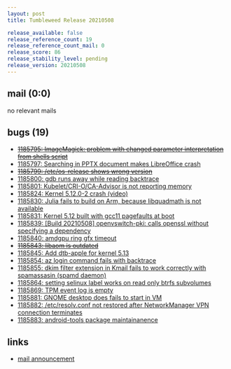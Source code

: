 ```yaml
---
layout: post
title: Tumbleweed Release 20210508

release_available: false
release_reference_count: 19
release_reference_count_mail: 0
release_score: 86
release_stability_level: pending
release_version: 20210508
---
```


## mail (0:0)

no relevant mails

## bugs (19)

<!--more-->

- ~~[1185795: ImageMagick: problem with changed parameter interpretation from shells script](https://bugzilla.opensuse.org/show_bug.cgi?id=1185795)~~
- [1185797: Searching in PPTX document makes LibreOffice crash](https://bugzilla.opensuse.org/show_bug.cgi?id=1185797)
- ~~[1185799: /etc/os-release shows wrong version](https://bugzilla.opensuse.org/show_bug.cgi?id=1185799)~~
- [1185800: gdb runs away while reading backtrace](https://bugzilla.opensuse.org/show_bug.cgi?id=1185800)
- [1185801: Kubelet/CRI-O/CA-Advisor is not reporting memory](https://bugzilla.opensuse.org/show_bug.cgi?id=1185801)
- [1185824: Kernel 5.12.0-2 crash (video)](https://bugzilla.opensuse.org/show_bug.cgi?id=1185824)
- [1185830: Julia fails to build on Arm, because libquadmath is not available](https://bugzilla.opensuse.org/show_bug.cgi?id=1185830)
- [1185831: Kernel 5.12 built with gcc11 pagefaults at boot](https://bugzilla.opensuse.org/show_bug.cgi?id=1185831)
- [1185839: \[Build 20210508\] openvswitch-pki: calls openssl without specifying a dependency](https://bugzilla.opensuse.org/show_bug.cgi?id=1185839)
- [1185840: amdgpu ring gfx timeout](https://bugzilla.opensuse.org/show_bug.cgi?id=1185840)
- ~~[1185843: libaom is outdated](https://bugzilla.opensuse.org/show_bug.cgi?id=1185843)~~
- [1185845: Add dtb-apple for kernel 5.13](https://bugzilla.opensuse.org/show_bug.cgi?id=1185845)
- [1185854: az login command fails with backtrace](https://bugzilla.opensuse.org/show_bug.cgi?id=1185854)
- [1185855: dkim filter extension in Kmail fails to work correctly with spamassasin (spamd daemon)](https://bugzilla.opensuse.org/show_bug.cgi?id=1185855)
- [1185864: setting selinux label works on read only btrfs subvolumes](https://bugzilla.opensuse.org/show_bug.cgi?id=1185864)
- [1185869: TPM event log is empty](https://bugzilla.opensuse.org/show_bug.cgi?id=1185869)
- [1185881: GNOME desktop does fails to start in VM](https://bugzilla.opensuse.org/show_bug.cgi?id=1185881)
- [1185882: /etc/resolv.conf not restored after NetworkManager VPN connection terminates](https://bugzilla.opensuse.org/show_bug.cgi?id=1185882)
- [1185883: android-tools package maintainanence](https://bugzilla.opensuse.org/show_bug.cgi?id=1185883)



## links

- [mail announcement](https://github.com/boombatower/tumbleweed-review/issues/10)
